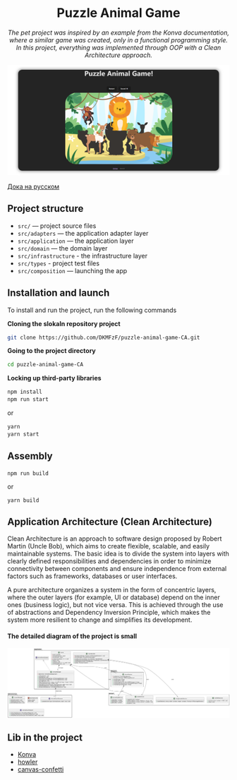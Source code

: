<h1 align="center">Puzzle Animal Game</h1>
<p align="center">
  <em>The pet project was inspired by an example from the Konva documentation, where a similar game was created, only in a functional programming style. In this project, everything was implemented through OOP with a Clean Architecture approach.</em>
</p>

![app-screen](./docs/app_screen.png)

[Дока на русском](./docs/README.ru.md)

## Project structure

- ```src/``` — project source files
- ```src/adapters``` — the application adapter layer
- ```src/application``` — the application layer
- ```src/domain``` — the domain layer
- ```src/infrastructure``` - the infrastructure layer
- ```src/types``` - project test files
- ```src/composition``` — launching the app

## Installation and launch

To install and run the project, run the following commands

**Cloning the slokaln repository project**
```Bash
git clone https://github.com/DKMFzF/puzzle-animal-game-CA.git
```

**Going to the project directory**
```Bash
cd puzzle-animal-game-CA
```

**Locking up third-party libraries**
```Bash
npm install
npm run start
```

or

```Bash
yarn
yarn start
```

## Assembly

```
npm run build
```

or

```
yarn build
```

## Application Architecture (Clean Architecture)
Clean Architecture is an approach to software design proposed by Robert Martin (Uncle Bob), which aims to create flexible, scalable, and easily maintainable systems. The basic idea is to divide the system into layers with clearly defined responsibilities and dependencies in order to minimize connectivity between components and ensure independence from external factors such as frameworks, databases or user interfaces.

A pure architecture organizes a system in the form of concentric layers, where the outer layers (for example, UI or database) depend on the inner ones (business logic), but not vice versa. This is achieved through the use of abstractions and Dependency Inversion Principle, which makes the system more resilient to change and simplifies its development.

#### The detailed diagram of the project is small

![uml](./docs/uml.png)

## Lib in the project

- [Konva](https://konvajs.org/)
- [howler](https://howlerjs.com/)
- [canvas-confetti](https://www.npmjs.com/package/canvas-confetti)
